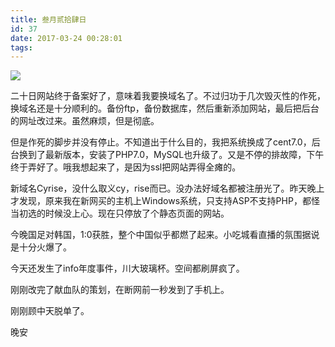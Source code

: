 ```yaml
---
title: 叁月贰拾肆日
id: 37
date: 2017-03-24 00:28:01
tags:
---
```

![](http://img.cyrise.cn/wp-content/uploads/2016/12/6420554420161209150651032_640.jpg)

二十日网站终于备案好了，意味着我要换域名了。不过归功于几次毁灭性的作死，换域名还是十分顺利的。备份ftp，备份数据库，然后重新添加网站，最后把后台的网址改过来。虽然麻烦，但是彻底。

但是作死的脚步并没有停止。不知道出于什么目的，我把系统换成了cent7.0，后台换到了最新版本，安装了PHP7.0，MySQL也升级了。又是不停的排故障，下午终于弄好了。哦我想起来了，是因为ssl把网站弄得全瘫的。

新域名Cyrise，没什么取义cy，rise而已。没办法好域名都被注册光了。昨天晚上才发现，原来我在新网买的主机上Windows系统，只支持ASP不支持PHP，都怪当初选的时候没上心。现在只停放了个静态页面的网站。

今晚国足对韩国，1:0获胜，整个中国似乎都燃了起来。小吃城看直播的氛围据说是十分火爆了。

今天还发生了info年度事件，川大玻璃杯。空间都刷屏疯了。

刚刚改完了献血队的策划，在断网前一秒发到了手机上。

刚刚顾中天脱单了。

晚安

